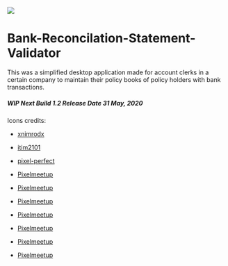 ![](https://raw.githubusercontent.com/aditya109/Bank-Reconcilation-Statement-Validator/master/1.1/assets/logo-icon.png)
# Bank-Reconcilation-Statement-Validator

This was a simplified desktop application made for account clerks in a certain company to maintain their policy books of policy holders with bank transactions. 

##### WIP Next Build 1.2 Release Date 31 May, 2020

Icons credits:

- [xnimrodx](https://www.flaticon.com/authors/xnimrodx)
- [itim2101](https://www.flaticon.com/authors/itim2101)
- [pixel-perfect](https://www.flaticon.com/authors/pixel-perfect) 
- [Pixelmeetup](https://www.flaticon.com/authors/Pixelmeetup) 



- [Pixelmeetup](https://www.flaticon.com/authors/Pixelmeetup) 
- [Pixelmeetup](https://www.flaticon.com/authors/Pixelmeetup) 
- [Pixelmeetup](https://www.flaticon.com/authors/Pixelmeetup) 
- [Pixelmeetup](https://www.flaticon.com/authors/Pixelmeetup) 
- [Pixelmeetup](https://www.flaticon.com/authors/Pixelmeetup) 
- [Pixelmeetup](https://www.flaticon.com/authors/Pixelmeetup) 
